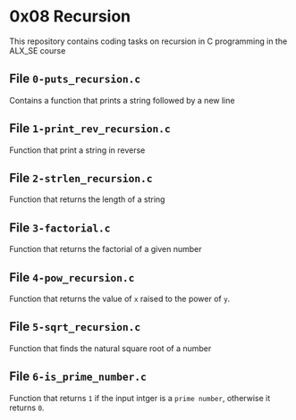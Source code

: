 # 0x08 Recursion
This repository contains coding tasks on recursion in C programming in the ALX_SE course

## File `0-puts_recursion.c`
Contains a function that prints a string followed by a new line

## File `1-print_rev_recursion.c`
Function that print a string in reverse

## File `2-strlen_recursion.c`
Function that returns the length of a string

## File `3-factorial.c`
Function that returns the factorial of a given number

## File `4-pow_recursion.c`
Function that returns the value of `x` raised to the power of `y`.

## File `5-sqrt_recursion.c`
Function that finds the natural square root of a number

## File `6-is_prime_number.c`
Function that returns `1` if the input intger is a `prime number`, otherwise it returns `0`.


